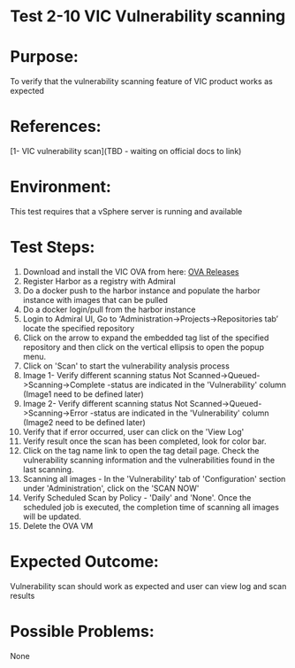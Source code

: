 Test 2-10 VIC Vulnerability scanning
=======

# Purpose:
To verify that the vulnerability scanning feature of VIC product works as expected

# References:
[1- VIC vulnerability scan](TBD - waiting on official docs to link)

# Environment:
This test requires that a vSphere server is running and available

# Test Steps:
1. Download and install the VIC OVA from here:
[OVA Releases](https://console.cloud.google.com/storage/browser/vic-product-ova-releases/?project=eminent-nation-87317&authuser=1)
2. Register Harbor as a registry with Admiral
3. Do a docker push to the harbor instance and populate the harbor instance with images that can be pulled
4. Do a docker login/pull from the harbor instance
5. Login to Admiral UI, Go to ‘Administration->Projects->Repositories tab’ locate the specified repository
6. Click on the arrow to expand the embedded tag list of the specified repository and then click on the vertical ellipsis to open the popup menu.
7. Click on 'Scan' to start the vulnerability analysis process
8. Image 1- Verify different scanning status Not Scanned->Queued->Scanning->Complete -status are indicated in the 'Vulnerability' column (Image1 need to be defined later)
9. Image 2- Verify different scanning status Not Scanned->Queued->Scanning->Error -status are indicated in the 'Vulnerability' column (Image2 need to be defined later)
10. Verify that if error occurred, user can click on the 'View Log'
11. Verify result once the scan has been completed, look for color bar.
12. Click on the tag name link to open the tag detail page. Check the vulnerability scanning information and the vulnerabilities found in the last scanning.
13. Scanning all images - In the 'Vulnerability' tab of 'Configuration' section under 'Administration', click on the 'SCAN NOW'
14. Verify Scheduled Scan by Policy - 'Daily' and 'None'. Once the scheduled job is executed, the completion time of scanning all images will be updated.
15. Delete the OVA VM

# Expected Outcome:
Vulnerability scan should work as expected and user can view log and scan results

# Possible Problems:
None
